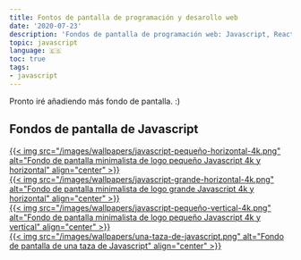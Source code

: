 ```yaml
---
title: Fontos de pantalla de programación y desarollo web
date: '2020-07-23'
description: 'Fondos de pantalla de programación web: Javascript, React, CSS, HTML y más.'
topic: javascript
language: 🇪🇸
toc: true
tags:
- javascript
---
```


Pronto iré añadiendo más fondo de pantalla. :)

## Fondos de pantalla de Javascript

<a href="/images/wallpapers/javascript-pequeño-horizontal-4k.png" download>
  {{< img src="/images/wallpapers/javascript-pequeño-horizontal-4k.png" alt="Fondo de pantalla minimalista de logo pequeño Javascript 4k y horizontal" align="center" >}}
</a>
<br>
<a href='/images/wallpapers/javascript-grande-horizontal-4k.png' download>
  {{< img src="/images/wallpapers/javascript-grande-horizontal-4k.png" alt="Fondo de pantalla minimalista de logo grande Javascript 4k y horizontal" align="center" >}}
</a>
<br>
<a href='/images/wallpapers/javascript-pequeño-vertical-4k.png' download>
  {{< img src="/images/wallpapers/javascript-pequeño-vertical-4k.png" alt="Fondo de pantalla minimalista de logo pequeño Javascript 4k y vertical" align="center" >}}
</a>
<br>
<a href='/images/wallpapers/una-taza-de-javascript.png' download>
  {{< img src="/images/wallpapers/una-taza-de-javascript.png" alt="Fondo de pantalla de una taza de Javascript" align="center" >}}
</a>